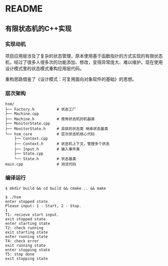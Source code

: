 # README
## 有限状态机的C++实现

### 实现动机
项目应用层涉及了复杂的状态管理，原本使用基于函数指针的方式实现的有限状态机，经过了很多人很多次的功能添加、修改，变得异常庞大、难以维护。现在使用设计模式里的状态模式重构应用层代码。

重构思路借鉴了《设计模式：可复用面向对象软件的基础》的思想。

### 层次架构
```
hsm/
├── Factory.h          # 状态工厂
├── Machine.cpp
├── Machine.h          # 使用状态机的机器类
├── MonitorState.cpp
├── MonitorState.h     # 具体的状态类 继承状态基类
└── hsm_core           # 层次状态机核心代码
    ├── Context.cpp 
    ├── Context.h      # 状态机上下文，管理多个状态
    ├── Input.h        # 输入事件类
    ├── State.cpp
    └── State.h        # 状态基类
main.cpp               # 测试代码

```

### 编译运行
```
$ mkdir build && cd build && cmake .. && make                                                 

$ ./hsm                                                       
enter stopped state
Please input: 1 - Start, 2 - Stop.
1
T1: recieve start input.
exit stopped state
enter starting state
T2: check running
exit starting state
enter running state
T4: check error
exit running state
enter stopping state
T5: stop done
exit stopping state
```
